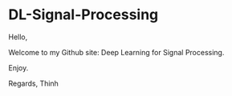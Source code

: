 # DL-Signal-Processing

Hello,

Welcome to my Github site: Deep Learning for Signal Processing.

Enjoy.

Regards,
Thinh
